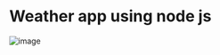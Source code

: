 # Weather app using node js
![image](https://github.com/amrutabakade/Weather-app/assets/131867195/24bb3dbd-3e0a-4338-8554-40a899d9cac0) 
